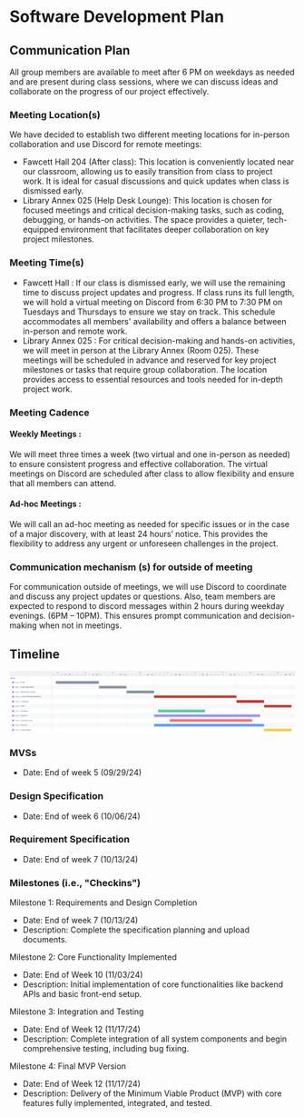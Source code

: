 # Software Development Plan

## Communication Plan

All group members are available to meet after 6 PM on weekdays as needed and are present during class sessions, where we can discuss ideas and collaborate on the progress of our project effectively.

### Meeting Location(s)

We have decided to establish two different meeting locations for in-person collaboration and use Discord for remote meetings:

- Fawcett Hall 204 (After class): This location is conveniently located near our classroom, allowing us to easily transition from class to project work. It is ideal for casual discussions and quick updates when class is dismissed early.
- Library Annex 025 (Help Desk Lounge): This location is chosen for focused meetings and critical decision-making tasks, such as coding, debugging, or hands-on activities. The space provides a quieter, tech-equipped environment that facilitates deeper collaboration on key project milestones.

### Meeting Time(s)

- Fawcett Hall : 
  If our class is dismissed early, we will use the remaining time to discuss project updates and progress. If class runs its full length, we will hold a virtual meeting on Discord from 6:30 PM to 7:30 PM on Tuesdays and Thursdays to ensure we stay on track. This schedule accommodates all members' availability and offers a balance between in-person and remote work.
- Library Annex 025 : 
  For critical decision-making and hands-on activities, we will meet in person at the Library Annex (Room 025). These meetings will be scheduled in advance and reserved for key project milestones or tasks that require group collaboration. The location provides access to essential resources and tools needed for in-depth project work.

### Meeting Cadence

#### Weekly Meetings :

We will meet three times a week (two virtual and one in-person as needed) to ensure consistent progress and effective collaboration. The virtual meetings on Discord are scheduled after class to allow flexibility and ensure that all members can attend.

#### Ad-hoc Meetings :

We will call an ad-hoc meeting as needed for specific issues or in the case of a major discovery, with at least 24 hours’ notice. This provides the flexibility to address any urgent or unforeseen challenges in the project.

### Communication mechanism (s) for outside of meeting

For communication outside of meetings, we will use Discord to coordinate and discuss any project updates or questions.
Also, team members are expected to respond to discord messages within 2 hours during weekday evenings. (6PM – 10PM). This ensures prompt communication and decision-making when not in meetings.

## Timeline

![image](./Gantt_Jira.png)

### MVSs

- Date: End of week 5 (09/29/24)

### Design Specification

- Date: End of week 6 (10/06/24)

### Requirement Specification

- Date: End of week 7 (10/13/24)


### Milestones (i.e., "Checkins")

Milestone 1: Requirements and Design Completion
- Date: End of week 7 (10/13/24)
- Description: Complete the specification planning and upload documents.

Milestone 2: Core Functionality Implemented
- Date: End of Week 10 (11/03/24)
- Description: Initial implementation of core functionalities like backend APIs and basic front-end setup.

Milestone 3: Integration and Testing
- Date: End of Week 12 (11/17/24)
- Description: Complete integration of all system components and begin comprehensive testing, including bug fixing.

Milestone 4: Final MVP Version
- Date: End of Week 12 (11/17/24)
- Description: Delivery of the Minimum Viable Product (MVP) with core features fully implemented, integrated, and tested.
